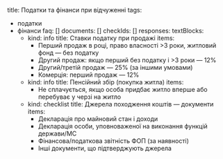 title: Податки та фінанси при відчуженні
tags:
- податки
- фінанси
faq: []
documents: []
checkIds: []
responses:
  textBlocks:
  - kind: info
    title: Ставки податку при продажі
    items:
    - Перший продаж в році, право власності >3 роки, житловий фонд — без податку
    - Другий продаж: якщо перший без податку і >3 роки — 12%
    - Другий/третій продаж — 25% (за іншими умовами)
    - Комерція: перший продаж — 12%
  - kind: info
    title: Пенсійний збір (покупка житла)
    items:
    - Не сплачується, якщо особа придбає житло вперше або перебуває у черзі на житло
  - kind: checklist
    title: Джерела походження коштів — документи
    items:
    - Декларація про майновий стан і доходи
    - Декларація особи, уповноваженої на виконання функцій держави/МС
    - Фінансова/податкова звітність ФОП (за наявності)
    - Інші документи, що підтверджують джерела


